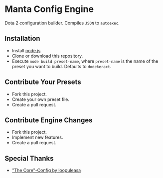 # Manta Config Engine
Dota 2 configuration builder. Compiles `JSON` to `autoexec`.

## Installation
- Install [node.js](https://nodejs.org)
- Clone or download this repository.
- Execute `node build preset-name`, where `preset-name` is the name of the preset you want to build. Defaults to `dodekeract`.

## Contribute Your Presets
- Fork this project.
- Create your own preset file.
- Create a pull request.

## Contribute Engine Changes
- Fork this project.
- Implement new features.
- Create a pull request.

## Special Thanks
- ["The Core"-Config by loopuleasa](https://github.com/loopuleasa/dota2-thecore-config-engine)
